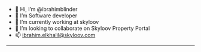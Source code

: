 - 👋 Hi, I’m @ibrahimblinder
- 👀 I’m Software developer
- 🌱 I’m currently working at skyloov
- 💞️ I’m looking to collaborate on Skyloov Property Portal
- 📫 ibrahim.elkhalil@skyloov.com
---------------------------------

